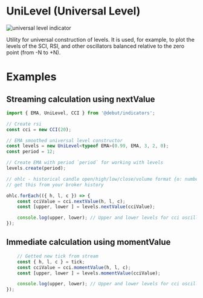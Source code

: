 # UniLevel (Universal Level)

![universal level indicator](https://github.com/debut-js/Indicators/blob/master/docs/.github/unilevel.png)

Utility for universal construction of levels. It is used, for example, to plot the levels of the SCI, RSI, and other oscillators balanced relative to the zero point (from -N to +N).

# Examples

## Streaming calculation using nextValue

```typescript
import { EMA, UniLevel, CCI } from '@debut/indicators';

// Create rsi
const cci = new CCI(20);

// EMA smoothed universal level constructor
const levels = new UniLevel<typeof EMA>(0.99, EMA, 3, 2, 0);
const period = 12;

// Create EMA with period `period` for working with levels
levels.create(period);

// ohlc - historical candle open/high/low/close/volume format {o: number, h: number, l: number, c: number, v: number, time: number }
// get this from your broker history

ohlc.forEach(({ h, l, c }) => {
    const cciValue = cci.nextValue(h, l, c);
    const [upper, lower ] = levels.nextValue(cciValue);

    console.log(upper, lower); // Upper and lower levels for cci oscillator
});
```

## Immediate calculation using momentValue

```typescript
    // Getted new tick from stream
    const { h, l, c } = tick;
    const cciValue = cci.momentValue(h, l, c);
    const [upper, lower ] = levels.momentValue(cciValue);

    console.log(upper, lower); // Upper and lower levels for cci oscillator for current tick
});

```
